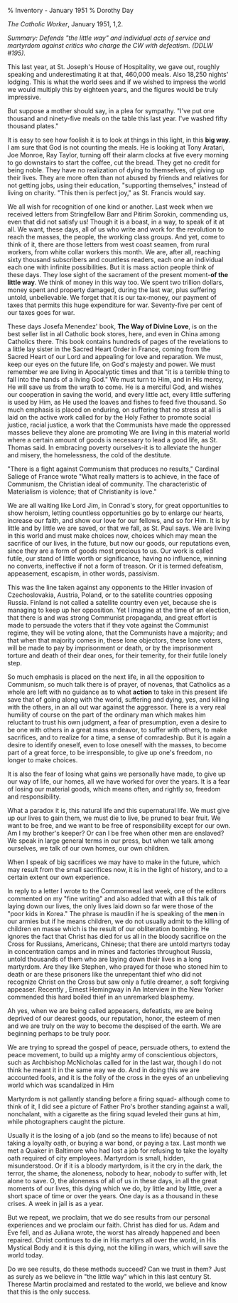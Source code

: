 % Inventory - January 1951
% Dorothy Day

*The Catholic Worker*, January 1951, 1,2.

*Summary: Defends "the little way" and individual acts of service and
martyrdom against critics who charge the CW with defeatism. (DDLW
\#195).*

This last year, at St. Joseph's House of Hospitality, we gave out,
roughly speaking and underestimating it at that, 460,000 meals. Also
18,250 nights' lodging. This is what the world sees and if we wished to
impress the world we would multiply this by eighteen years, and the
figures would be truly impressive.

But suppose a mother should say, in a plea for sympathy. "I've put one
thousand and ninety-five meals on the table this last year. I've washed
fifty thousand plates."

It is easy to see how foolish it is to look at things in this light, in
this **big way**. I am sure that God is not counting the meals. He is
looking at Tony Aratari, Joe Monroe, Ray Taylor, turning off their alarm
clocks at five every morning to go downstairs to start the coffee, cut
the bread. They get no credit for being noble. They have no realization
of dying to themselves, of giving up their lives. They are more often
than not abused by friends and relatives for not getting jobs, using
their education, "supporting themselves," instead of living on charity.
"This then is perfect joy," as St. Francis would say.

We all wish for recognition of one kind or another. Last week when we
received letters from Stringfellow Barr and Pitirim Sorokin, commending
us, even that did not satisfy us! Though it is a boast, in a way, to
speak of it at all. We want, these days, all of us who write and work
for the revolution to reach the masses, the people, the working class
groups. And yet, come to think of it, there are those letters from west
coast seamen, from rural workers, from white collar workers this month.
We are, after all, reaching sixty thousand subscribers and countless
readers, each one an individual each one with infinite possibilities.
But it is mass action people think of these days. They lose sight of the
sacrament of the present moment-**of the little way**. We think of money
in this way too. We spent two trillion dollars, money spent and property
damaged, during the last war, plus suffering untold, unbelievable. We
forget that it is our tax-money, our payment of taxes that permits this
huge expenditure for war. Seventy-five per cent of our taxes goes for
war.

These days Josefa Menendez' book, **The Way of Divine Love**, is on the
best seller list in all Catholic book stores, here, and even in China
among Catholics there. This book contains hundreds of pages of the
revelations to a little lay sister in the Sacred Heart Order in France,
coming from the Sacred Heart of our Lord and appealing for love and
reparation. We must, keep our eyes on the future life, on God's majesty
and power. We must remember we are living in Apocalyptic times and that
"it is a terrible thing to fall into the hands of a living God." We must
turn to Him, and in His mercy, He will save us from the wrath to come.
He is a merciful God, and wishes our cooperation in saving the world,
and every little act, every little suffering is used by Him, as He used
the loaves and fishes to feed five thousand. So much emphasis is placed
on enduring, on suffering that no stress at all is laid on the active
work called for by the Holy Father to promote social justice, racial
justice, a work that the Communists have made the oppressed masses
believe they alone are promoting We are living in this material world
where a certain amount of goods is necessary to lead a good life, as St.
Thomas said. In embracing poverty ourselves-it is to alleviate the
hunger and misery, the homelessness, the cold of the destitute.

"There is a fight against Communism that produces no results," Cardinal
Saliege of France wrote "What really matters is to achieve, in the face
of Communism, the Christian ideal of community. The characteristic of
Materialism is violence; that of Christianity is love."

We are all waiting like Lord Jim, in Conrad's story, for great
opportunities to show heroism, letting countless opportunities go by to
enlarge our hearts, increase our faith, and show our love for our
fellows, and so for Him. It is by little and by little we are saved, or
that we fall, as St. Paul says. We are living in this world and must
make choices now, choices which may mean the sacrifice of our lives, in
the future, but now our goods, our reputations even, since they are a
form of goods most precious to us. Our work is called futile, our stand
of little worth or significance, having no influence, winning no
converts, ineffective if not a form of treason. Or it is termed
defeatism, appeasement, escapism, in other words, passivism.

This was the line taken against any opponents to the Hitler invasion of
Czechoslovakia, Austria, Poland, or to the satellite countries opposing
Russia. Finland is not called a satellite country even yet, because she
is managing to keep up her opposition. Yet I imagine at the time of an
election, that there is and was strong Communist propaganda, and great
effort is made to persuade the voters that if they vote against the
Communist regime, they will be voting alone, that the Communists have a
majority; and that when that majority comes in, these lone objectors,
these lone voters, will be made to pay by imprisonment or death, or by
the imprisonment torture and death of their dear ones, for their
temerity, for their futile lonely step.

So much emphasis is placed on the next life, in all the opposition to
Communism, so much talk there is of prayer, of novenas, that Catholics
as a whole are left with no guidance as to what **action** to take in
this present life save that of going along with the world, suffering and
dying, yes, and killing with the others, in an all out war against the
aggressor. There is a very real humility of course on the part of the
ordinary man which makes him reluctant to trust his own judgment, a fear
of presumption, even a desire to be one with others in a great mass
endeavor, to suffer with others, to make sacrifices, and to realize for
a time, a sense of comradeship. But it is again a desire to identify
oneself, even to lose oneself with the masses, to become part of a great
force, to be irresponsible, to give up one's freedom, no longer to make
choices.

It is also the fear of losing what gains we personally have made, to
give up our way of life, our homes, all we have worked for over the
years. It is a fear of losing our material goods, which means often, and
rightly so, freedom and responsibility.

What a paradox it is, this natural life and this supernatural life. We
must give up our lives to gain them, we must die to live, be pruned to
bear fruit. We want to be free, and we want to be free of responsibility
except for our own. Am I my brother's keeper? Or can I be free when
other men are enslaved? We speak in large general terms in our press,
but when we talk among ourselves, we talk of our own homes, our own
children.

When I speak of big sacrifices we may have to make in the future, which
may result from the small sacrifices now, it is in the light of history,
and to a certain extent our own experience.

In reply to a letter I wrote to the Commonweal last week, one of the
editors commented on my "fine writing" and also added that with all this
talk of laying down our lives, the only lives laid down so far were
those of the "poor kids in Korea." The phrase is maudlin if he is
speaking of the **men** in our armies but if he means children, we do
not usually admit to the killing of children en masse which is the
result of our obliteration bombing. He ignores the fact that Christ has
died for us all in the bloody sacrifice on the Cross for Russians,
Americans, Chinese; that there are untold martyrs today in concentration
camps and in mines and factories throughout Russia, untold thousands of
them who are laying down their lives in a long martyrdom. Are they like
Stephen, who prayed for those who stoned him to death or are these
prisoners like the unrepentant thief who did not recognize Christ on the
Cross but saw only a futile dreamer, a soft forgiving appeaser. Recently
, Ernest Hemingway in An Interview in the New Yorker commended this hard
boiled thief in an unremarked blasphemy.

Ah yes, when we are being called appeasers, defeatists, we are being
deprived of our dearest goods, our reputation, honor, the esteem of men
and we are truly on the way to become the despised of the earth. We are
beginning perhaps to be truly poor.

We are trying to spread the gospel of peace, persuade others, to extend
the peace movement, to build up a mighty army of conscientious
objectors, such as Archbishop McNicholas called for in the last war,
though I do not think he meant it in the same way we do. And in doing
this we are accounted fools, and it is the folly of the cross in the
eyes of an unbelieving world which was scandalized in Him

Martyrdom is not gallantly standing before a firing squad- although come
to think of it, I did see a picture of Father Pro's brother standing
against a wall, nonchalant, with a cigarette as the firing squad leveled
their guns at him, while photographers caught the picture.

Usually it is the losing of a job (and so the means to life) because of
not taking a loyalty oath, or buying a war bond, or paying a tax. Last
month we met a Quaker in Baltimore who had lost a job for refusing to
take the loyalty oath required of city employees. Martyrdom is small,
hidden, misunderstood. Or if it is a bloody martyrdom, is it the cry in
the dark, the terror, the shame, the aloneness, nobody to hear, nobody
to suffer with, let alone to save. O, the aloneness of all of us in
these days, in all the great moments of our lives, this dying which we
do, by little and by little, over a short space of time or over the
years. One day is as a thousand in these crises. A week in jail is as a
year.

But we repeat, we proclaim, that we do see results from our personal
experiences and we proclaim our faith. Christ has died for us. Adam and
Eve fell, and as Juliana wrote, the worst has already happened and been
repaired. Christ continues to die in His martyrs all over the world, in
His Mystical Body and it is this dying, not the killing in wars, which
will save the world today.

Do we see results, do these methods succeed? Can we trust in them? Just
as surely as we believe in "the little way" which in this last century
St. Therese Martin proclaimed and restated to the world, we believe and
know that this is the only success.

